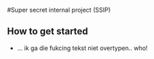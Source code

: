 #Super secret internal project (SSIP)

## How to get started
- ... ik ga die fukcing tekst niet overtypen..
who!


